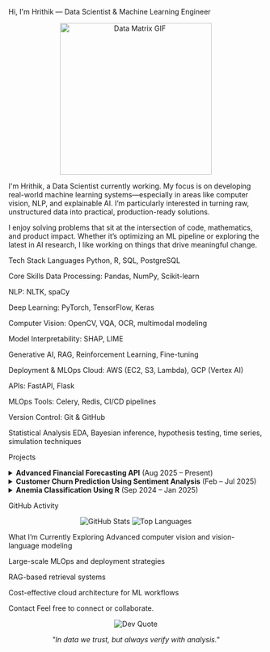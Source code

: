 Hi, I'm Hrithik — Data Scientist & Machine Learning Engineer


<p align="center"> <img src="https://media.giphy.com/media/v1.Y2lkPTc5MGI3NjExbDNoc3U4Z3h6aXNoc280eWR3N2htcjAwNGZobzVmcjV0cnNnNndidyZlcD12MV9pbnRlcm5hbF9naWZfYnlfaWQmY3Q9Zw/M9gbBd9nbDrOTu1Mqx/giphy.gif" width="300" alt="Data Matrix GIF"> </p>

I'm Hrithik, a Data Scientist currently working. My focus is on developing real-world machine learning systems—especially in areas like computer vision, NLP, and explainable AI. I’m particularly interested in turning raw, unstructured data into practical, production-ready solutions.

I enjoy solving problems that sit at the intersection of code, mathematics, and product impact. Whether it’s optimizing an ML pipeline or exploring the latest in AI research, I like working on things that drive meaningful change.


Tech Stack
Languages
Python, R, SQL, PostgreSQL

Core Skills
Data Processing: Pandas, NumPy, Scikit-learn

NLP: NLTK, spaCy

Deep Learning: PyTorch, TensorFlow, Keras

Computer Vision: OpenCV, VQA, OCR, multimodal modeling

Model Interpretability: SHAP, LIME

Generative AI, RAG, Reinforcement Learning, Fine-tuning

Deployment & MLOps
Cloud: AWS (EC2, S3, Lambda), GCP (Vertex AI)

APIs: FastAPI, Flask

MLOps Tools: Celery, Redis, CI/CD pipelines

Version Control: Git & GitHub

Statistical Analysis
EDA, Bayesian inference, hypothesis testing, time series, simulation techniques

Projects
<details> <summary><strong>Advanced Financial Forecasting API</strong> (Aug 2025 – Present)</summary>
Built a REST API that delivers financial insights using time series, regression, and simulation models.

Stack: Flask, Statsmodels, PostgreSQL

Achieved 95%+ test coverage and full production deployment.
View project

</details> <details> <summary><strong>Customer Churn Prediction Using Sentiment Analysis</strong> (Feb – Jul 2025)</summary>
Combined traditional ML with NLP to detect churn risk and key sentiment drivers.

Stack: Scikit-Learn, NLTK, SHAP

Achieved 88% accuracy and helped boost retention strategies.
View project

</details> <details> <summary><strong>Anemia Classification Using R</strong> (Sep 2024 – Jan 2025)</summary>
Developed a predictive model to aid medical diagnosis using health data.

Stack: R (caret, dplyr)

Reached 94% accuracy and highlighted key health indicators.
View project

</details>


GitHub Activity
<p align="center"> <img src="https://github-readme-stats.vercel.app/api?username=hritxxxk&show_icons=true&count_private=true&theme=radical&border_radius=10&hide_border=true" alt="GitHub Stats" /> <img src="https://github-readme-stats.vercel.app/api/top-langs/?username=hritxxxk&layout=compact&theme=radical&border_radius=10&hide_border=true" alt="Top Languages" /> </p>
What I’m Currently Exploring
Advanced computer vision and vision-language modeling

Large-scale MLOps and deployment strategies

RAG-based retrieval systems

Cost-effective cloud architecture for ML workflows

Contact
Feel free to connect or collaborate.






<p align="center"> <img src="https://quotes-github-readme.vercel.app/api?type=horizontal&theme=radical" alt="Dev Quote"/> </p> <p align="center"> <i>"In data we trust, but always verify with analysis."</i> </p>
